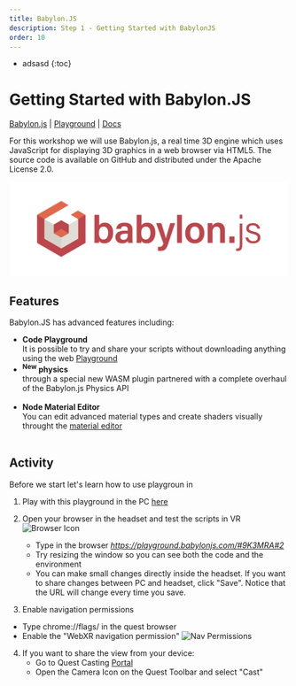 ```yaml
---
title: Babylon.JS
description: Step 1 - Getting Started with BabylonJS
order: 10
---
```


* adsasd
{:toc}

# Getting Started with Babylon.JS

[Babylon.js](https://www.babylonjs.com/) | 
[Playground](https://playground.babylonjs.com/#F41V6N) | 
[Docs](https://doc.babylonjs.com/features/featuresDeepDive/webXR/introToWebXR)

For this workshop we will use Babylon.js, a real time 3D engine which uses JavaScript for displaying 3D graphics in a web browser via HTML5. The source code is available on GitHub and distributed under the Apache License 2.0.

![LibDoc layout](images/babylonjs_identity_color.png)

## Features

Babylon.JS has advanced features including:

* **Code Playground**<br> It is possible to try and share your scripts without downloading anything using the web [Playground](https://playground.babylonjs.com/)<br>
* **<sup>New</sup> physics**<br> through a special new WASM plugin partnered with a complete overhaul of the Babylon.js Physics API<br><br>
* **Node Material Editor**<br> You can edit advanced material types and create shaders visually throught the [material editor](https://nme.babylonjs.com/)<br><br>


## Activity

Before we start let's learn how to use playgroun in 

1. Play with this playground in the PC [here](https://playground.babylonjs.com/#9K3MRA#2)

2. Open your browser in the headset and test the scripts in VR 
    ![Browser Icon](/images/browser.jpg)
    * Type in the browser *https://playground.babylonjs.com/#9K3MRA#2*
    * Try resizing the window so you can see both the code and the environment
    * You can make small changes directly inside the headset. If you want to share changes between PC and headset, click "Save". Notice that the URL will change every time you save.
3. Enable navigation permissions
  * Type chrome://flags/ in the quest browser
  * Enable the "WebXR navigation permission"
  ![Nav Permissions](/images/navigation-permissions.png)
4. If you want to share the view from your device:
   * Go to Quest Casting [Portal](https://www.oculus.com/casting)
   * Open the Camera Icon on the Quest Toolbar and select "Cast"
